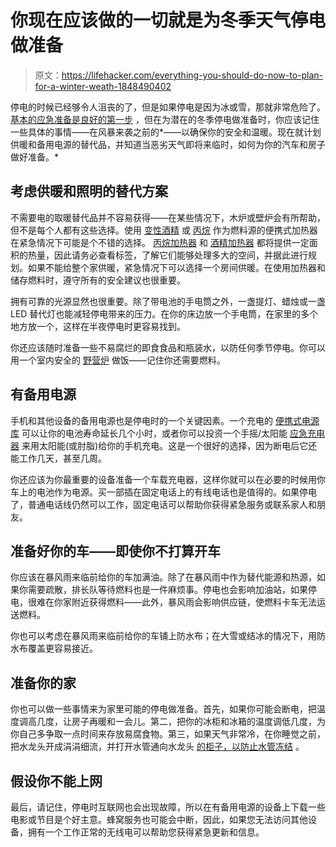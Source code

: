 # 你现在应该做的一切就是为冬季天气停电做准备

> 原文：<https://lifehacker.com/everything-you-should-do-now-to-plan-for-a-winter-weath-1848490402>

停电的时候已经够令人沮丧的了，但是如果停电是因为冰或雪，那就非常危险了。 [基本的应急准备是良好的第一步](https://lifehacker.com/nows-the-time-to-consolidate-your-home-emergency-kit-1825238093) ，但在为潜在的冬季停电做准备时，你应该记住一些具体的事情——在风暴来袭之前的*——以确保你的安全和温暖。现在就计划供暖和备用电源的替代品，并知道当恶劣天气即将来临时，如何为你的汽车和房子做好准备。* 



## 考虑供暖和照明的替代方案

不需要电的取暖替代品并不容易获得——在某些情况下，木炉或壁炉会有所帮助，但不是每个人都有这些选择。使用 [变性酒精](https://www.farmstore.com/product/sunnyside-denatured-alcohol-solvent-1-pt/) 或 [丙烷](https://www.farmstore.com/product/sunnyside-denatured-alcohol-solvent-1-pt/) 作为燃料源的便携式加热器在紧急情况下可能是个不错的选择。 [丙烷加热器](https://www.homedepot.com/b/Heating-Venting-Cooling-Heaters-Space-Heaters-Gas-Heaters-Propane-Heaters/Indoor/N-5yc1vZc6znZ1z0r1rr) 和 [酒精加热器](https://www.rei.com/product/176749/ignik-2-in-1-heater-stove?CAWELAID=120217890009719903&CAGPSPN=pla&CAAGID=102333396633&CATCI=pla-1252914967397&cm_mmc=PLA_Google%7C21700000001700551_1767490001%7C92700061898466798%7CTOF%7C71700000066695699&gclid=Cj0KCQiAgP6PBhDmARIsAPWMq6kTfeZVGOAobOwdeuhgYUHlNvZsEfP0PqjqdhfUAbmGZoZOqW-MUCsaAgPBEALw_wcB&gclsrc=aw.ds) 都将提供一定面积的热量，因此请务必查看标签，了解它们能够处理多大的空间，并据此进行规划。如果不能给整个家供暖，紧急情况下可以选择一个房间供暖。在使用加热器和储存燃料时，遵守所有的安全建议也很重要。

拥有可靠的光源显然也很重要。除了带电池的手电筒之外，一盏提灯、蜡烛或一盏 LED 替代灯也能减轻停电带来的压力。在你的床边放一个手电筒，在家里的多个地方放一个，这样在半夜停电时更容易找到。

你还应该随时准备一些不易腐烂的即食食品和瓶装水，以防任何季节停电。你可以用一个室内安全的 [野营炉](https://www.homedepot.com/p/GASONE-12-000-BTU-Premium-Camp-Stove-GS-3300-H/319040597?source=shoppingads&locale=en-US#overlay) 做饭——记住你还需要燃料。

## 有备用电源

手机和其他设备的备用电源也是停电时的一个关键因素。一个充电的 [便携式电源库](https://www.bestbuy.com/site/anker-powercore-iii-20k-mah-usb-c-portable-battery-charger-black/6482792.p?skuId=6482792&ref=212&loc=1&extStoreId=452) 可以让你的电池寿命延长几个小时，或者你可以投资一个手摇/太阳能 [应急充电器](https://www.google.com/shopping/product/1?q=hand+crank+cell+charger&prds=epd:5863333654764247904,eto:5863333654764247904_0,pid:5863333654764247904&sa=X&ved=0ahUKEwiaosHB7Oz1AhUFKn0KHWZSACEQ9pwGCAs) 来用太阳能(或肘脂)给你的手机充电。这是一个很好的选择，因为断电后它还能工作几天，甚至几周。

你还应该为你最重要的设备准备一个车载充电器，这样你就可以在必要的时候用你车上的电池作为电源。买一部插在固定电话上的有线电话也是值得的。如果停电了，普通电话线仍然可以工作，固定电话可以帮助你获得紧急服务或联系家人和朋友。

## 准备好你的车——即使你不打算开车

你应该在暴风雨来临前给你的车加满油。除了在暴风雨中作为替代能源和热源，如果你需要疏散，排长队等待燃料也是一件麻烦事。停电也会影响加油站，如果停电，很难在你家附近获得燃料——此外，暴风雨会影响供应链，使燃料卡车无法运送燃料。

你也可以考虑在暴风雨来临前给你的车铺上防水布；在大雪或结冰的情况下，用防水布覆盖更容易接近。

## 准备你的家

你也可以做一些事情来为家里可能的停电做准备。首先，如果你可能会断电，把温度调高几度，让房子再暖和一会儿。第二，把你的冰柜和冰箱的温度调低几度，为你自己多争取一点时间来存放易腐食物。第三，如果天气非常冷，在你睡觉之前，把水龙头开成涓涓细流，并打开水管通向水龙头 [的柜子，以防止水管冻结](https://lifehacker.com/how-to-prevent-frozen-pipes-and-what-to-do-if-they-fre-1848409008) 。

## 假设你不能上网

最后，请记住，停电时互联网也会出现故障，所以在有备用电源的设备上下载一些电影或节目是个好主意。蜂窝服务也可能会中断，因此，如果您无法访问其他设备，拥有一个工作正常的无线电可以帮助您获得紧急更新和信息。